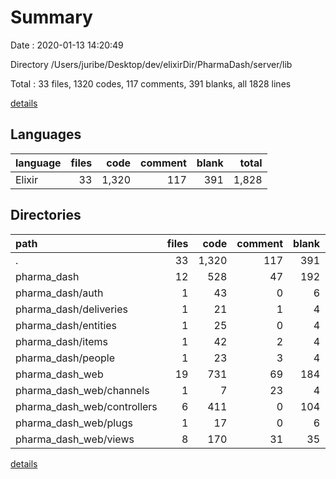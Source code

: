 # Summary

Date : 2020-01-13 14:20:49

Directory /Users/juribe/Desktop/dev/elixirDir/PharmaDash/server/lib

Total : 33 files,  1320 codes, 117 comments, 391 blanks, all 1828 lines

[details](details.md)

## Languages
| language | files | code | comment | blank | total |
| :--- | ---: | ---: | ---: | ---: | ---: |
| Elixir | 33 | 1,320 | 117 | 391 | 1,828 |

## Directories
| path | files | code | comment | blank | total |
| :--- | ---: | ---: | ---: | ---: | ---: |
| . | 33 | 1,320 | 117 | 391 | 1,828 |
| pharma_dash | 12 | 528 | 47 | 192 | 767 |
| pharma_dash/auth | 1 | 43 | 0 | 6 | 49 |
| pharma_dash/deliveries | 1 | 21 | 1 | 4 | 26 |
| pharma_dash/entities | 1 | 25 | 0 | 4 | 29 |
| pharma_dash/items | 1 | 42 | 2 | 4 | 48 |
| pharma_dash/people | 1 | 23 | 3 | 4 | 30 |
| pharma_dash_web | 19 | 731 | 69 | 184 | 984 |
| pharma_dash_web/channels | 1 | 7 | 23 | 4 | 34 |
| pharma_dash_web/controllers | 6 | 411 | 0 | 104 | 515 |
| pharma_dash_web/plugs | 1 | 17 | 0 | 6 | 23 |
| pharma_dash_web/views | 8 | 170 | 31 | 35 | 236 |

[details](details.md)